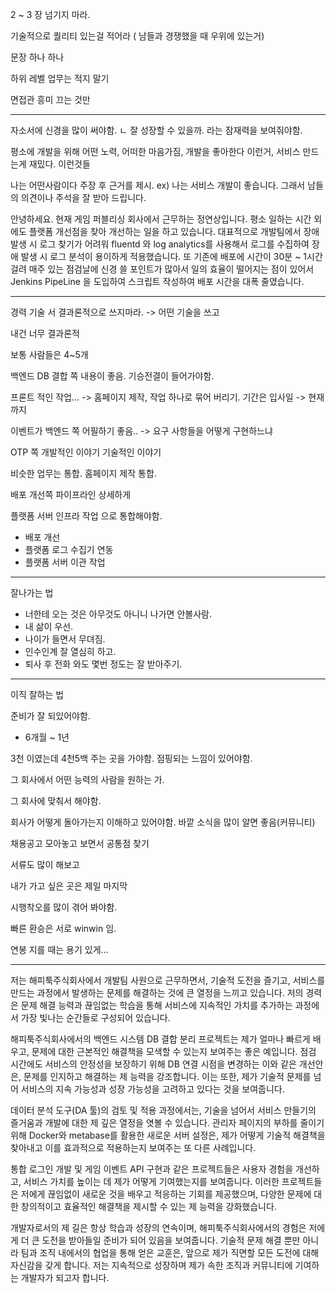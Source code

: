 2 ~ 3 장 넘기지 마라. 

기술적으로 퀄리티 있는걸 적어라 ( 남들과 경쟁했을 때 우위에 있는거)

문장 하나 하나

하위 레벨 업무는 적지 말기

면접관 흥미 끄는 것만

---

자소서에 신경을 많이 써야함.
ㄴ 잘 성장할 수 있을까. 라는 잠재력을 보여줘야함.

평소에 개발을 위해 어떤 노력, 어떠한 마음가짐, 개발을 좋아한다 이런거, 서비스 만드는게 재밌다. 이런것들

나는 어떤사람이다 주장 후 근거를 제시.
ex) 나는 서비스 개발이 좋습니다. 그래서 남들의 의견이나 주석을 잘 받아 드립니다.


안녕하세요. 현재 게임 퍼블리싱 회사에서 근무하는 정연상입니다.
평소 일하는 시간 외에도 플랫폼 개선점을 찾아 개선하는 일을 하고 있습니다.
대표적으로  개발팀에서 장애 발생 시 로그 찾기가 어려워 fluentd 와 log analytics를 사용해서 로그를 수집하여 장애 발생 시 로그 분석이 용이하게 적용했습니다. 또 기존에 배포에 시간이 30분 ~ 1시간 걸려 매주 있는 점검날에 신경 쓸 포인트가 많아서 일의 효율이 떨어지는 점이 있어서 Jenkins PipeLine 을 도입하여 스크립트 작성하여 배포 시간을 대폭 줄였습니다.

----

경력 기술 서
결과론적으로 쓰지마라. -> 어떤 기술을 쓰고 

내건 너무 결과론적

보통 사람들은 4~5개

백엔드 DB 결합 쪽 내용이 좋음. 기승전결이 들어가야함.

프론트 적인 작업...  -> 홈페이지 제작, 작업 하나로 묶어 버리기. 기간은 입사일 -> 현재까지

이벤트가 백엔드 쪽 어필하기 좋음.. -> 요구 사항들을 어떻게 구현하느냐

OTP 쪽 개발적인 이야기 기술적인 이야기

비슷한 업무는 통합.
홈페이지 제작 통합.



배포 개선쪽 파이프라인 상세하게

플랫폼 서버 인프라 작업 으로 통합해야함.
* 배포 개선
* 플랫폼 로그 수집기 연동
* 플랫폼 서버 이관 작업

---

잘나가는 법

* 너한테 오는 것은 아무것도 아니니 나가면 안볼사람.
* 내 삶이 우선.
* 나이가 들면서 무뎌짐.
* 인수인계 잘 열심히 하고.
* 퇴사 후 전화 와도 몇번 정도는 잘 받아주기.

---
이직 잘하는 법

준비가 잘 되있어야함.
* 6개월 ~ 1년

3천 이였는데 4천5백 주는 곳을 가야함. 점핑되는 느낌이 있어야함.

그 회사에서 어떤 능력의 사람을 원하는 가.

그 회사에 맞춰서 해야함.

회사가 어떻게 돌아가는지 이해하고 있어야함.
바깥 소식을 많이 알면 좋음(커뮤니티)

채용공고 모아놓고 보면서 공통점 찾기

서류도 많이 해보고

내가 가고 싶은 곳은 제일 마지막

시행착오를 많이 겪어 봐야함. 

빠른 환승은 서로 winwin 임.

연봉 지를 때는 용기 있게...






----


저는 해피툭주식회사에서 개발팀 사원으로 근무하면서, 기술적 도전을 즐기고, 서비스를 만드는 과정에서 발생하는 문제를 해결하는 것에 큰 열정을 느끼고 있습니다. 저의 경력은 문제 해결 능력과 끊임없는 학습을 통해 서비스에 지속적인 가치를 추가하는 과정에서 가장 빛나는 순간들로 구성되어 있습니다.

해피툭주식회사에서의 백엔드 시스템 DB 결합 분리 프로젝트는 제가 얼마나 빠르게 배우고, 문제에 대한 근본적인 해결책을 모색할 수 있는지 보여주는 좋은 예입니다. 점검 시간에도 서비스의 안정성을 보장하기 위해 DB 연결 시점을 변경하는 이와 같은 개선안은, 문제를 인지하고 해결하는 제 능력을 강조합니다. 이는 또한, 제가 기술적 문제를 넘어 서비스의 지속 가능성과 성장 가능성을 고려하고 있다는 것을 보여줍니다.

데이터 분석 도구(DA 툴)의 검토 및 적용 과정에서는, 기술을 넘어서 서비스 만들기의 즐거움과 개발에 대한 제 깊은 열정을 엿볼 수 있습니다. 관리자 페이지의 부하를 줄이기 위해 Docker와 metabase를 활용한 새로운 서버 설정은, 제가 어떻게 기술적 해결책을 찾아내고 이를 효과적으로 적용하는지 보여주는 또 다른 사례입니다.

통합 로그인 개발 및 게임 이벤트 API 구현과 같은 프로젝트들은 사용자 경험을 개선하고, 서비스 가치를 높이는 데 제가 어떻게 기여했는지를 보여줍니다. 이러한 프로젝트들은 저에게 끊임없이 새로운 것을 배우고 적응하는 기회를 제공했으며, 다양한 문제에 대한 창의적이고 효율적인 해결책을 제시할 수 있는 제 능력을 강화했습니다.

개발자로서의 제 길은 항상 학습과 성장의 연속이며, 해피툭주식회사에서의 경험은 저에게 더 큰 도전을 받아들일 준비가 되어 있음을 보여줍니다. 기술적 문제 해결 뿐만 아니라 팀과 조직 내에서의 협업을 통해 얻은 교훈은, 앞으로 제가 직면할 모든 도전에 대해 자신감을 갖게 합니다. 저는 지속적으로 성장하며 제가 속한 조직과 커뮤니티에 기여하는 개발자가 되고자 합니다.